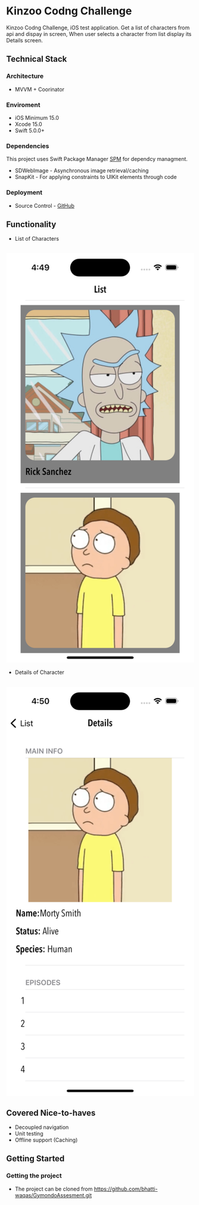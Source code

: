 # Kinzoo Codng Challenge

Kinzoo Codng Challenge,  iOS test application.
Get a list of characters from api and dispay in screen,
When user selects a character from list display its Details screen.

## Technical Stack

### Architecture
- MVVM + Coorinator

### Enviroment
- iOS Minimum 15.0
- Xcode 15.0
- Swift 5.0.0+

### Dependencies
This project uses Swift Package Manager [SPM](https://swift.org/package-manager/) for dependcy managment.

- SDWebImage - Asynchronous image retrieval/caching
- SnapKit - For applying constraints to UIKit elements through code

### Deployment
- Source Control - [GitHub](https://github.com/)

## Functionality

- List of Characters
<br>
<img src = "README Files/characters.png" width = 600>

- Details of Character
<br>
<img src = "README Files/characters-details.png" width = 600>

## Covered Nice-to-haves
- Decoupled navigation
- Unit testing
- Offline support (Caching)

## Getting Started
### Getting the project
- The project can be cloned from https://github.com/bhatti-waqas/GymondoAssesment.git
